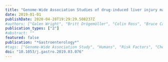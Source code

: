 ```yaml
---
title: "Genome-Wide Association Studies of drug-induced liver injury make progress beyond the HLA region"
date: 2019-01-01
publishDate: 2020-04-28T19:29:29.508237Z
#authors: ["Galen Wright", "Britt Drögemöller", "Colin Ross", "Bruce Carleton"]
publication_types: ["2"]
#abstract: ""
featured: false
publication: "*Gastroenterology*"
#tags: ["Genome-Wide Association Study", "Humans", "Risk Factors", "Chemical and Drug Induced Liver Injury", "Protein Tyrosine Phosphatase", "Non-Receptor Type 22"]
doi: "10.1053/j.gastro.2019.03.076"
---
```


